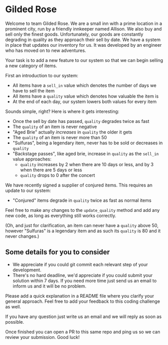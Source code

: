 # Gilded Rose

Welcome to team Gilded Rose. We are a small inn with a prime location in a prominent city, run by a friendly innkeeper named Allison. We also buy and sell only the finest goods. Unfortunately, our goods are constantly degrading in quality as they approach their sell by date. We have a system in place that updates our inventory for us. It was developed by an engineer who has moved on to new adventures.

Your task is to add a new feature to our system so that we can begin selling a new category of items.

First an introduction to our system:

- All items have a `sell_in` value which denotes the number of days we have to sell the item
- All items have a `quality` value which denotes how valuable the item is
- At the end of each day, our system lowers both values for every item

Sounds simple, right? Here is where it gets interesting:

- Once the sell by date has passed, `quality` degrades twice as fast
- The `quality` of an item is never negative
- "Aged Brie" actually _increases_ in `quality` the older it gets
- The `quality` of an item is never more than 50
- "Sulfuras", being a legendary item, never has to be sold or decreases in `quality`
- "Backstage passes", like aged brie, increase in `quality` as the `sell_in` value approaches:
  - `quality` increases by 2 when there are 10 days or less, and by 3 when there are 5 days or less
  - `quality` drops to 0 after the concert

We have recently signed a supplier of conjured items. This requires an update to our system:

- "Conjured" items degrade in `quality` twice as fast as normal items

Feel free to make any changes to the `update_quality` method and add any new code, as long as everything
still works correctly.

(Oh, and just for clarification, an item can never have a `quality` above 50, however "Sulfuras" is a
legendary item and as such its `quality` is 80 and it never changes.)

## Some details for you to consider

- We appreciate if you could git commit each relevant step of your development.
- There's no hard deadline, we'd appreciate if you could submit your solution within 7 days. If you need more time just send us an email to inform us and it will be no problem.

Please add a quick explanation in a README file where you clarify your general approach.
Feel free to add your feedback to this coding challenge as well.

If you have any question just write us an email and we will reply as soon as possible.

Once finished you can open a PR to this same repo and ping us so we can review your submission.
Good luck!
